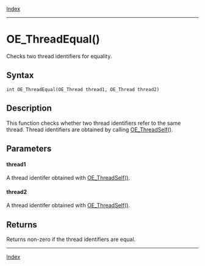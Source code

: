 [Index](index.md)

---
# OE_ThreadEqual()

Checks two thread identifiers for equality.

## Syntax

    int OE_ThreadEqual(OE_Thread thread1, OE_Thread thread2)
## Description 

This function checks whether two thread identifiers refer to the same thread. Thread identifiers are obtained by calling [OE_ThreadSelf()](thread_8h_a6bff3d1b325e3770da54e4ec6444ea71_1a6bff3d1b325e3770da54e4ec6444ea71.md).



## Parameters

#### thread1

A thread identifer obtained with [OE_ThreadSelf()](thread_8h_a6bff3d1b325e3770da54e4ec6444ea71_1a6bff3d1b325e3770da54e4ec6444ea71.md).

#### thread2

A thread identifer obtained with [OE_ThreadSelf()](thread_8h_a6bff3d1b325e3770da54e4ec6444ea71_1a6bff3d1b325e3770da54e4ec6444ea71.md).

## Returns

Returns non-zero if the thread identifiers are equal.

---
[Index](index.md)

